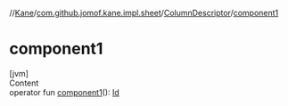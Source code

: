 //[Kane](../../index.md)/[com.github.jomof.kane.impl.sheet](../index.md)/[ColumnDescriptor](index.md)/[component1](component1.md)



# component1  
[jvm]  
Content  
operator fun [component1](component1.md)(): [Id](../../com.github.jomof.kane.impl/index.md#%5Bcom.github.jomof.kane.impl%2FId%2F%2F%2FPointingToDeclaration%2F%5D%2FClasslikes%2F-972340876)  



